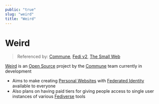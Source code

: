```yaml
---
public: "true"
slug: "weird"
title: "Weird"
---
```

# Weird

> Referenced by: [Commune](/garden/commune/index.md), [Fedi v2](/garden/fedi-v2/index.md), [The Small Web](/garden/the-small-web/index.md)

[Weird](https://weird.one) is an [Open Source](/garden/open-source/index.md) project by the [Commune](/garden/commune/index.md) team currently in development
- Aims to make creating [Personal Websites](/garden/the-small-web/index.md) with [Federated Identity](/garden/federated-identity/index.md) available to everyone
- Also plans on having paid tiers for giving people access to single user instances of various [Fediverse](/garden/fediverse/index.md) tools